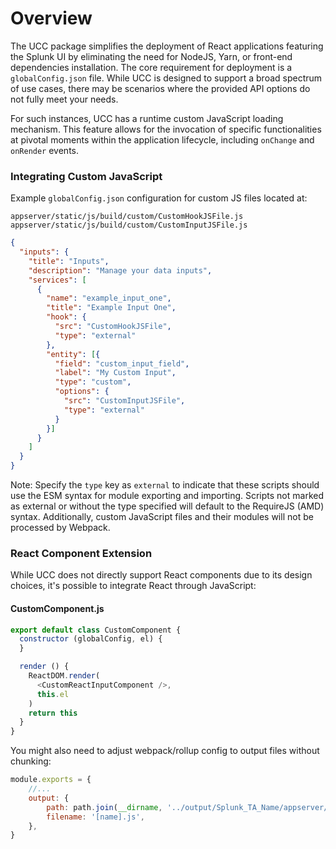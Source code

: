 # Overview

The UCC package simplifies the deployment of React applications featuring the Splunk UI by eliminating the need for NodeJS, Yarn, or front-end dependencies installation. The core requirement for deployment is a `globalConfig.json` file. While UCC is designed to support a broad spectrum of use cases, there may be scenarios where the provided API options do not fully meet your needs.

For such instances, UCC has a runtime custom JavaScript loading mechanism. This feature allows for the invocation of specific functionalities at pivotal moments within the application lifecycle, including `onChange` and `onRender` events.

### Integrating Custom JavaScript

Example `globalConfig.json` configuration for custom JS files located at:

```
appserver/static/js/build/custom/CustomHookJSFile.js
appserver/static/js/build/custom/CustomInputJSFile.js
```

```json
{
  "inputs": {
    "title": "Inputs",
    "description": "Manage your data inputs",
    "services": [
      {
        "name": "example_input_one",
        "title": "Example Input One",
        "hook": {
          "src": "CustomHookJSFile",
          "type": "external"
        },
        "entity": [{
          "field": "custom_input_field",
          "label": "My Custom Input",
          "type": "custom",
          "options": {
            "src": "CustomInputJSFile",
            "type": "external"
          }
        }]
      }
    ]
  }
}
```

Note: Specify the `type` key as `external` to indicate that these scripts should use the ESM syntax for module exporting and importing. Scripts not marked as external or without the type specified will default to the RequireJS (AMD) syntax. Additionally, custom JavaScript files and their modules will not be processed by Webpack.

### React Component Extension

While UCC does not directly support React components due to its design choices, it's possible to integrate React through JavaScript:

#### CustomComponent.js

```js
export default class CustomComponent {
  constructor (globalConfig, el) {
  }

  render () {
    ReactDOM.render(
      <CustomReactInputComponent />,
      this.el
    )
    return this
  }
}
```

You might also need to adjust webpack/rollup config to output files without chunking:

```js
module.exports = {
    //...
    output: {
        path: path.join(__dirname, '../output/Splunk_TA_Name/appserver/static/js/build/custom/'),
        filename: '[name].js',
    },
}
```
